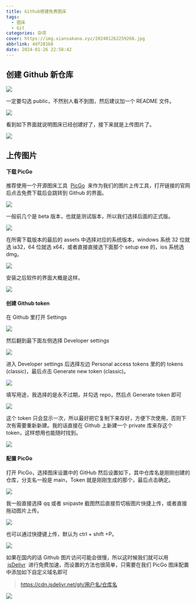 ```yaml
---
title: Github搭建免费图床
tags:
  - 图床
  - Git
categories: 杂项
cover: https://img.xiansakana.xyz/202401262259266.jpg
abbrlink: 4df281b8
date: 2024-01-26 22:58:42
---
```


## 创建 Github 新仓库

![](https://cdn.jsdelivr.net/npm/xiansakana-blog-img/202401262255535.png)

一定要勾选 public，不然别人看不到图，然后建议加一个 README 文件。

![](https://cdn.jsdelivr.net/npm/xiansakana-blog-img/202401262256340.png)

看到如下界面就说明图床已经创建好了，接下来就是上传图片了。

![](https://cdn.jsdelivr.net/npm/xiansakana-blog-img/202401262256112.png)

## 上传图片

#### 下载 PicGo

推荐使用一个开源图床工具  [PicGo](https://molunerfinn.com/PicGo/)  来作为我们的图片上传工具，打开链接的官网后点击免费下载后会跳转到 Github 的界面。

![](https://cdn.jsdelivr.net/npm/xiansakana-blog-img/202401262256214.png)

一般前几个是 beta 版本，也就是测试版本，所以我们选择后面的正式版。

![](https://cdn.jsdelivr.net/npm/xiansakana-blog-img/202401262256551.png)

在所需下载版本的最后的 assets 中选择对应的系统版本，windows 系统 32 位就选 ia32，64 位就选 x64，或者直接直接选下面那个 setup exe 的，ios 系统选 dmg。

![](https://cdn.jsdelivr.net/npm/xiansakana-blog-img/202401262256187.png)

安装之后软件的界面大概是这样。

![](https://cdn.jsdelivr.net/npm/xiansakana-blog-img/202401262256532.png)

#### 创建 Github token

在 Github 里打开 Settings

![](https://cdn.jsdelivr.net/npm/xiansakana-blog-img/202401262256820.png)

然后翻到最下面左侧选择 Developer settings

![](https://cdn.jsdelivr.net/npm/xiansakana-blog-img/202401262257339.png)

进入 Developer settings 后选择左边 Personal access tokens 里的的 tokens (classic)，最后点击 Generate new token (classic)。

![](https://cdn.jsdelivr.net/npm/xiansakana-blog-img/202401262257207.png)

填写用途，我选择的是永不过期，并勾选 repo，然后点 Generate token 即可

![](https://cdn.jsdelivr.net/npm/xiansakana-blog-img/202401262257800.png)

这个 token 只会显示一次，所以最好把它复制下来存好，方便下次使用，否则下次有需要重新新建。我的话直接在 Github 上新建一个 private 库来存这个 token，这样想用也能随时找到。

![](https://cdn.jsdelivr.net/npm/xiansakana-blog-img/202401262257228.png)

#### 配置 PicGo

打开 PicGo，选择图床设置中的 GitHub 然后设置如下，其中仓库名是刚刚创建的仓库，分支名一般是 main，Token 就是刚刚生成的那个，最后点击确定。

![](https://cdn.jsdelivr.net/npm/xiansakana-blog-img/202401262257405.png)

我一般直接选择 qq 或者 snipaste 截图然后直接剪切板图片快捷上传，或者直接拖动图片上传。

![](https://cdn.jsdelivr.net/npm/xiansakana-blog-img/202401262257815.png)

也可以通过快捷键上传，默认为 ctrl + shift +P。

![](https://cdn.jsdelivr.net/npm/xiansakana-blog-img/202401262257869.png)

如果在国内的话 Github 图片访问可能会很慢，所以这时候我们就可以用  [jsDelivr](https://www.jsdelivr.com/")  进行免费加速，而设置的方法也很简单，只需要在我们 PicGo 图床配置中添加如下自定义域名即可

> https://cdn.jsdelivr.net/gh/用户名/仓库名

![](https://cdn.jsdelivr.net/npm/xiansakana-blog-img/202401262258811.png)
